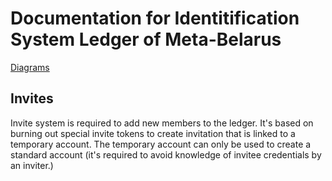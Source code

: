 # Documentation for Identitification System Ledger of Meta-Belarus

[Diagrams](./crdesign.drawio)

## Invites
Invite system is required to add new members to the ledger. It's based on burning out special invite tokens to create invitation that is linked to a temporary account. The temporary account can only be used to create a standard account (it's required to avoid knowledge of invitee credentials by an inviter.)
